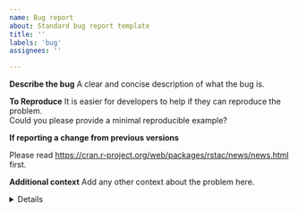 ```yaml
---
name: Bug report
about: Standard bug report template
title: ''
labels: 'bug'
assignees: ''

---
```


**Describe the bug**
A clear and concise description of what the bug is.

**To Reproduce**
It is easier for developers to help if they can reproduce the problem.   
Could you please provide a minimal reproducible example?

**If reporting a change from previous versions**

Please read https://cran.r-project.org/web/packages/rstac/news/news.html first.

**Additional context**
Add any other context about the problem here.

<details>
Paste the output of your `sessionInfo()`
</details>
